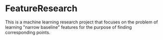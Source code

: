# FeatureResearch
This is a machine learning research project that focuses on the problem of learning "narrow baseline" features for the purpose of finding corresponding points.
